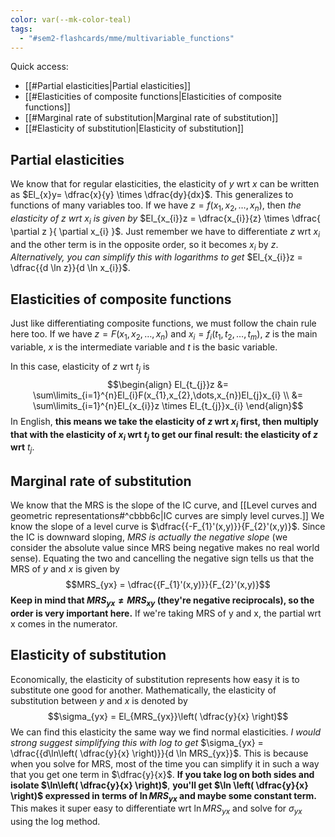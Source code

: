 ```yaml
---
color: var(--mk-color-teal)
tags:
  - "#sem2-flashcards/mme/multivariable_functions"
---
```

Quick access:
- [[#Partial elasticities|Partial elasticities]]
- [[#Elasticities of composite functions|Elasticities of composite functions]]
- [[#Marginal rate of substitution|Marginal rate of substitution]]
- [[#Elasticity of substitution|Elasticity of substitution]]

## Partial elasticities
We know that for regular elasticities, the elasticity of $y$ wrt $x$ can be written as $El_{x}y= \dfrac{x}{y} \times \dfrac{dy}{dx}$. This generalizes to functions of many variables too. If we have $z=f(x_{1},x_{2},\dots,x_{n})$, then *the elasticity of $z$ wrt $x_{i}$ is given by* $El_{x_{i}}z = \dfrac{x_{i}}{z} \times \dfrac{ \partial z }{ \partial x_{i} }$. Just remember we have to differentiate $z$ wrt $x_{i}$ and the other term is in the opposite order, so it becomes $x_{i}$ by $z$. *Alternatively, you can simplify this with logarithms to get* $El_{x_{i}}z = \dfrac{{d \ln z}}{d \ln x_{i}}$.

## Elasticities of composite functions
Just like differentiating composite functions, we must follow the chain rule here too. If we have $z=F(x_{1},x_{2},\dots,x_{n})$ and $x_{i}=f_{i}(t_{1},t_{2},\dots,t_{m})$, $z$ is the main variable, $x$ is the intermediate variable and $t$ is the basic variable.

In this case, elasticity of $z$ wrt $t_{j}$ is $$\begin{align}
El_{t_{j}}z &= \sum\limits_{i=1}^{n}El_{i}F(x_{1},x_{2},\dots,x_{n})El_{j}x_{i} \\
&= \sum\limits_{i=1}^{n}El_{x_{i}}z \times El_{t_{j}}x_{i}
\end{align}$$
In English, **this means we take the elasticity of $z$ wrt $x_{i}$ first, then multiply that with the elasticity of $x_{i}$ wrt $t_{j}$ to get our final result: the elasticity of $z$ wrt** $t_{j}$.

## Marginal rate of substitution
We know that the MRS is the slope of the IC curve, and [[Level curves and geometric representations#^cbbb6c|IC curves are simply level curves.]] We know the slope of a level curve is $\dfrac{{-F_{1}'(x,y)}}{F_{2}'(x,y)}$. Since the IC is downward sloping, *MRS is actually the negative slope* (we consider the absolute value since MRS being negative makes no real world sense). Equating the two and cancelling the negative sign tells us that the MRS of $y$ and $x$ is given by
$$MRS_{yx} = \dfrac{{F_{1}'(x,y)}}{F_{2}'(x,y)}$$
**Keep in mind that $MRS_{yx}\ne MRS_{xy}$ (they're negative reciprocals), so the order is very important here.** If we're taking MRS of y and x, the partial wrt x comes in the numerator.

## Elasticity of substitution
Economically, the elasticity of substitution represents how easy it is to substitute one good for another. Mathematically, the elasticity of substitution between $y$ and $x$ is denoted by
$$\sigma_{yx} = El_{MRS_{yx}}\left( \dfrac{y}{x} \right)$$
We can find this elasticity the same way we find normal elasticities. *I would strong suggest simplifying this with log to get* $\sigma_{yx} = \dfrac{{d\ln\left( \dfrac{y}{x} \right)}}{d \ln MRS_{yx}}$. This is because when you solve for MRS, most of the time you can simplify it in such a way that you get one term in $\dfrac{y}{x}$. **If you take log on both sides and isolate $\ln\left( \dfrac{y}{x} \right)$**, **you'll get $\ln \left( \dfrac{y}{x} \right)$ expressed in terms of $\ln MRS_{yx}$ and maybe some constant term.** This makes it super easy to differentiate wrt $\ln MRS_{yx}$ and solve for $\sigma_{yx}$ using the log method.